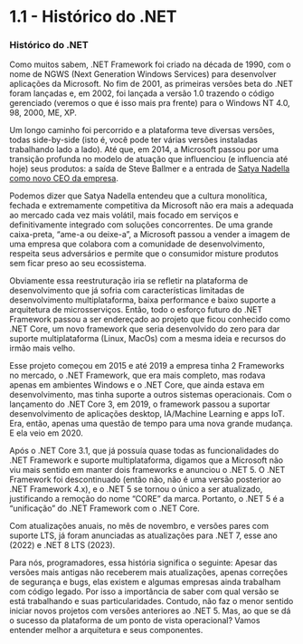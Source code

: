 # 1.1 - Histórico do .NET

### Histórico do .NET

Como muitos sabem, .NET Framework foi criado na década de 1990, com o nome de NGWS (Next Generation Windows Services) para desenvolver aplicações da Microsoft. No fim de 2001, as primeiras versões beta do .NET foram lançadas e, em 2002, foi lançada a versão 1.0 trazendo o código gerenciado (veremos o que é isso mais pra frente) para o Windows NT 4.0, 98, 2000, ME, XP.

Um longo caminho foi percorrido e a plataforma teve diversas versões, todas side-by-side (isto é, você pode ter várias versões instaladas trabalhando lado a lado). Até que, em 2014, a Microsoft passou por uma transição profunda no modelo de atuação que influenciou (e influencia até hoje) seus produtos: a saída de Steve Ballmer e a entrada de [Satya Nadella como novo CEO da empresa](https://codigofonte.com.br/noticias/leia-a-primeira-mensagem-de-satya-nadella-aos-funcionarios-da-microsoft).

Podemos dizer que Satya Nadella entendeu que a cultura monolítica, fechada e extremamente competitiva da Microsoft não era mais a adequada ao mercado cada vez mais volátil, mais focado em serviços e definitivamente integrado com soluções concorrentes. De uma grande caixa-preta, “ame-a ou deixe-a”, a Microsoft passou a vender a imagem de uma empresa que colabora com a comunidade de desenvolvimento, respeita seus adversários e permite que o consumidor misture produtos sem ficar preso ao seu ecossistema.

Obviamente essa reestruturação iria se refletir na plataforma de desenvolvimento que já sofria com características limitadas de desenvolvimento multiplataforma, baixa performance e baixo suporte a arquitetura de microsserviços. Então, todo o esforço futuro do .NET Framework passou a ser endereçado ao projeto que ficou conhecido como .NET Core, um novo framework que seria desenvolvido do zero para dar suporte multiplataforma (Linux, MacOs) com a mesma ideia e recursos do irmão mais velho.

Esse projeto começou em 2015 e até 2019 a empresa tinha 2 Frameworks no mercado, o .NET Framework, que era mais completo, mas rodava apenas em ambientes Windows e o .NET Core, que ainda estava em desenvolvimento, mas tinha suporte a outros sistemas operacionais. Com o lançamento do .NET Core 3, em 2019, o framework passou a suportar desenvolvimento de aplicações desktop, IA/Machine Learning e apps IoT. Era, então, apenas uma questão de tempo para uma nova grande mudança. E ela veio em 2020.

Após o .NET Core 3.1, que já possuía quase todas as funcionalidades do .NET Framework e suporte multiplataforma, digamos que a Microsoft não viu mais sentido em manter dois frameworks e anunciou o .NET 5. O .NET Framework foi descontinuado (então não, não é uma versão posterior ao .NET Framework 4.x), e o .NET 5 se tornou o único a ser atualizado, justificando a remoção do nome “CORE” da marca. Portanto, o .NET 5 é a “unificação” do .NET Framework com o .NET Core.

Com atualizações anuais, no mês de novembro, e versões pares com suporte LTS, já foram anunciadas as atualizações para .NET 7, esse ano (2022) e .NET 8 LTS (2023).

Para nós, programadores, essa história significa o seguinte: Apesar das versões mais antigas não receberem mais atualizações, apenas correções de segurança e bugs, elas existem e algumas empresas ainda trabalham com código legado. Por isso a importância de saber com qual versão se está trabalhando e suas particularidades. Contudo, não faz o menor sentido iniciar novos projetos com versões anteriores ao .NET 5. Mas, ao que se dá o sucesso da plataforma de um ponto de vista operacional? Vamos entender melhor a arquitetura e seus componentes.
